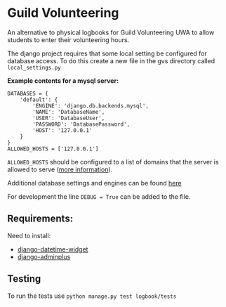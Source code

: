 # Guild Volunteering
An alternative to physical logbooks for Guild Volunteering UWA to allow students to enter their volunteering hours.

The django project requires that some local setting be configured for database access. 
To do this create a new file in the gvs directory called `local_settings.py`

**Example contents for a mysql server:**

```
DATABASES = {
    'default': {
        'ENGINE': 'django.db.backends.mysql',
        'NAME': 'DatabaseName',
        'USER': 'DatabaseUser',
        'PASSWORD': 'DatabasePassword',
        'HOST': '127.0.0.1'
    }
}
ALLOWED_HOSTS = ['127.0.0.1']
```
`ALLOWED_HOSTS` should be configured to a list of domains that the server is allowed to serve ([more information](https://docs.djangoproject.com/en/1.10/ref/settings/)).

Additional database settings and engines can be found [here](https://docs.djangoproject.com/en/1.10/ref/settings/#std:setting-DATABASES)

For development the line `DEBUG = True` can be added to the file.

## Requirements:
Need to install:
- [django-datetime-widget](https://github.com/asaglimbeni/django-datetime-widget)
- [django-adminplus](https://github.com/jsocol/django-adminplus)

## Testing
To run the tests use
```python manage.py test logbook/tests```
